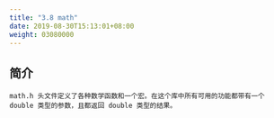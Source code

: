 ```yaml
---
title: "3.8 math"
date: 2019-08-30T15:13:01+08:00
weight: 03080000
---
```


## 简介

    math.h 头文件定义了各种数学函数和一个宏。在这个库中所有可用的功能都带有一个 double 类型的参数，且都返回 double 类型的结果。
